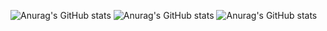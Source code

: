 
![Anurag's GitHub stats](https://github-readme-stats.vercel.app/api?username=eugomesxsz&show_icons=true)
![Anurag's GitHub stats](https://github-readme-stats.vercel.app/api?username=eugomesxsz&show_icons=true&theme=dark)
![Anurag's GitHub stats](https://github-readme-stats.vercel.app/api?username=eugomesxsz&show_icons=true&bg_color=00000000)
